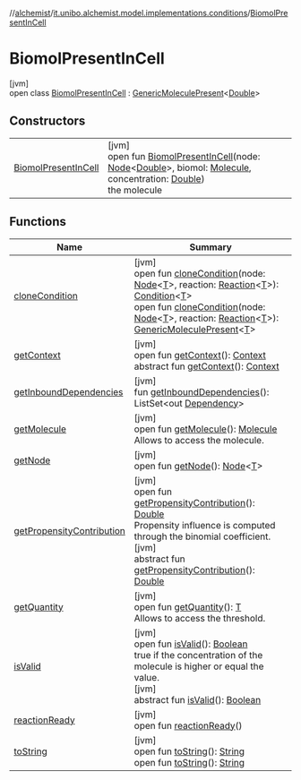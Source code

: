 //[alchemist](../../../index.md)/[it.unibo.alchemist.model.implementations.conditions](../index.md)/[BiomolPresentInCell](index.md)

# BiomolPresentInCell

[jvm]\
open class [BiomolPresentInCell](index.md) : [GenericMoleculePresent](../-generic-molecule-present/index.md)<[Double](https://docs.oracle.com/javase/8/docs/api/java/lang/Double.html)>

## Constructors

| | |
|---|---|
| [BiomolPresentInCell](-biomol-present-in-cell.md) | [jvm]<br>open fun [BiomolPresentInCell](-biomol-present-in-cell.md)(node: [Node](../../it.unibo.alchemist.model.interfaces/-node/index.md)<[Double](https://docs.oracle.com/javase/8/docs/api/java/lang/Double.html)>, biomol: [Molecule](../../it.unibo.alchemist.model.interfaces/-molecule/index.md), concentration: [Double](https://docs.oracle.com/javase/8/docs/api/java/lang/Double.html))<br>the molecule |

## Functions

| Name | Summary |
|---|---|
| [cloneCondition](../-abstract-condition/clone-condition.md) | [jvm]<br>open fun [cloneCondition](../-abstract-condition/clone-condition.md)(node: [Node](../../it.unibo.alchemist.model.interfaces/-node/index.md)<[T](../../it.unibo.alchemist.model.implementations.environments/-limited-continuos2-d/index.md)>, reaction: [Reaction](../../it.unibo.alchemist.model.interfaces/-reaction/index.md)<[T](../../it.unibo.alchemist.model.implementations.environments/-limited-continuos2-d/index.md)>): [Condition](../../it.unibo.alchemist.model.interfaces/-condition/index.md)<[T](../../it.unibo.alchemist.model.implementations.environments/-limited-continuos2-d/index.md)><br>open fun [cloneCondition](../-generic-molecule-present/clone-condition.md)(node: [Node](../../it.unibo.alchemist.model.interfaces/-node/index.md)<[T](../../it.unibo.alchemist.model.implementations.environments/-limited-continuos2-d/index.md)>, reaction: [Reaction](../../it.unibo.alchemist.model.interfaces/-reaction/index.md)<[T](../../it.unibo.alchemist.model.implementations.environments/-limited-continuos2-d/index.md)>): [GenericMoleculePresent](../-generic-molecule-present/index.md)<[T](../../it.unibo.alchemist.model.implementations.environments/-limited-continuos2-d/index.md)> |
| [getContext](../-generic-molecule-present/get-context.md) | [jvm]<br>open fun [getContext](../-generic-molecule-present/get-context.md)(): [Context](../../it.unibo.alchemist.model.interfaces/-context/index.md)<br>abstract fun [getContext](../../it.unibo.alchemist.model.interfaces/-condition/get-context.md)(): [Context](../../it.unibo.alchemist.model.interfaces/-context/index.md) |
| [getInboundDependencies](../-abstract-condition/get-inbound-dependencies.md) | [jvm]<br>fun [getInboundDependencies](../-abstract-condition/get-inbound-dependencies.md)(): ListSet<out [Dependency](../../it.unibo.alchemist.model.interfaces/-dependency/index.md)> |
| [getMolecule](../-biomol-present-in-env/index.md#-310434243%2FFunctions%2F-267951372) | [jvm]<br>open fun [getMolecule](../-biomol-present-in-env/index.md#-310434243%2FFunctions%2F-267951372)(): [Molecule](../../it.unibo.alchemist.model.interfaces/-molecule/index.md)<br>Allows to access the molecule. |
| [getNode](../-lsa-standard-condition/index.md#-1460695024%2FFunctions%2F-267951372) | [jvm]<br>open fun [getNode](../-lsa-standard-condition/index.md#-1460695024%2FFunctions%2F-267951372)(): [Node](../../it.unibo.alchemist.model.interfaces/-node/index.md)<[T](../../it.unibo.alchemist.model.implementations.environments/-limited-continuos2-d/index.md)> |
| [getPropensityContribution](../-generic-molecule-present/get-propensity-contribution.md) | [jvm]<br>open fun [getPropensityContribution](../-generic-molecule-present/get-propensity-contribution.md)(): [Double](https://kotlinlang.org/api/latest/jvm/stdlib/kotlin/-double/index.html)<br>Propensity influence is computed through the binomial coefficient.<br>[jvm]<br>abstract fun [getPropensityContribution](../../it.unibo.alchemist.model.interfaces/-condition/get-propensity-contribution.md)(): [Double](https://kotlinlang.org/api/latest/jvm/stdlib/kotlin/-double/index.html) |
| [getQuantity](../-generic-molecule-present/get-quantity.md) | [jvm]<br>open fun [getQuantity](../-generic-molecule-present/get-quantity.md)(): [T](../../it.unibo.alchemist.model.implementations.environments/-limited-continuos2-d/index.md)<br>Allows to access the threshold. |
| [isValid](../-generic-molecule-present/is-valid.md) | [jvm]<br>open fun [isValid](../-generic-molecule-present/is-valid.md)(): [Boolean](https://kotlinlang.org/api/latest/jvm/stdlib/kotlin/-boolean/index.html)<br>true if the concentration of the molecule is higher or equal the value.<br>[jvm]<br>abstract fun [isValid](../../it.unibo.alchemist.model.interfaces/-condition/is-valid.md)(): [Boolean](https://kotlinlang.org/api/latest/jvm/stdlib/kotlin/-boolean/index.html) |
| [reactionReady](../../it.unibo.alchemist.model.interfaces/-condition/reaction-ready.md) | [jvm]<br>open fun [reactionReady](../../it.unibo.alchemist.model.interfaces/-condition/reaction-ready.md)() |
| [toString](../-abstract-condition/to-string.md) | [jvm]<br>open fun [toString](../-abstract-condition/to-string.md)(): [String](https://docs.oracle.com/javase/8/docs/api/java/lang/String.html)<br>open fun [toString](../-generic-molecule-present/to-string.md)(): [String](https://docs.oracle.com/javase/8/docs/api/java/lang/String.html) |
